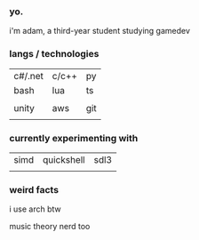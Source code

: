 ### yo.

i'm adam, a third-year student studying gamedev

###  langs / technologies
||||
|---|---|---|
|c#/.net|c/c++|py|
|bash|lua|ts|
||||
|unity|aws|git|
||||

### currently experimenting with
||||
|---|---|---|
|simd|quickshell|sdl3|
||||

### weird facts
i use arch btw

music theory nerd too
